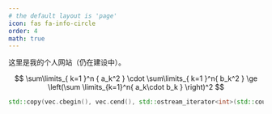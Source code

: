 ```yaml
---
# the default layout is 'page'
icon: fas fa-info-circle
order: 4
math: true
---
```


这里是我的个人网站（仍在建设中）。

$$
\sum\limits_{ k=1 }^n { a_k^2 } \cdot \sum\limits_{ k=1 }^n{ b_k^2 } \ge \left(\sum \limits_{k=1}^n{ a_k\cdot b_k } \right)^2
$$

```cpp
std::copy(vec.cbegin(), vec.cend(), std::ostream_iterator<int>(std::cout, " "));
```